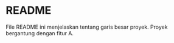 # README

File README ini menjelaskan tentang garis besar proyek. Proyek bergantung dengan fitur A.
